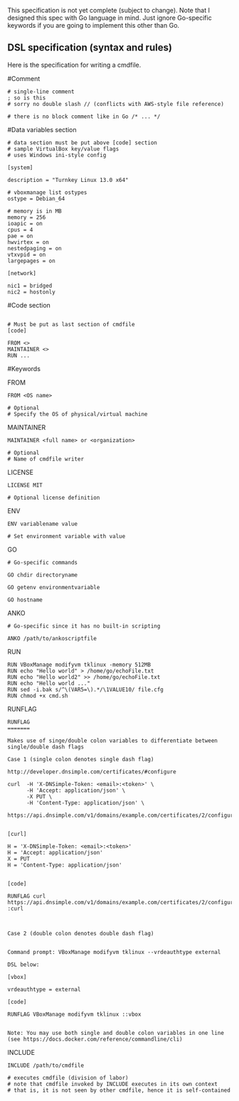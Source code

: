 This specification is not yet complete (subject to change). Note that I designed this spec with Go language in mind. Just ignore Go-specific keywords if you are going to implement this other than Go.

DSL specification (syntax and rules)
------------------------------------

Here is the specification for writing a cmdfile.

#Comment

```
# single-line comment
; so is this
# sorry no double slash // (conflicts with AWS-style file reference)

# there is no block comment like in Go /* ... */
```

#Data variables section

```
# data section must be put above [code] section
# sample VirtualBox key/value flags
# uses Windows ini-style config

[system]

description = "Turnkey Linux 13.0 x64"

# vboxmanage list ostypes
ostype = Debian_64

# memory is in MB
memory = 256
ioapic = on
cpus = 4
pae = on
hwvirtex = on 
nestedpaging = on 
vtxvpid = on 
largepages = on

[network]

nic1 = bridged
nic2 = hostonly
```

#Code section

```

# Must be put as last section of cmdfile
[code]

FROM <>
MAINTAINER <>
RUN ...

```

#Keywords

FROM

```
FROM <OS name>

# Optional
# Specify the OS of physical/virtual machine
```

MAINTAINER

```
MAINTAINER <full name> or <organization>

# Optional
# Name of cmdfile writer
```

LICENSE

```
LICENSE MIT

# Optional license definition
```

ENV

```
ENV variablename value

# Set environment variable with value
```

GO

```
# Go-specific commands

GO chdir directoryname

GO getenv environmentvariable

GO hostname
```

ANKO

```
# Go-specific since it has no built-in scripting

ANKO /path/to/ankoscriptfile
```

RUN

```script
RUN VBoxManage modifyvm tklinux -memory 512MB
RUN echo "Hello world" > /home/go/echoFile.txt
RUN echo "Hello world2" >> /home/go/echoFile.txt
RUN echo "Hello world ..."
RUN sed -i.bak s/^\(VAR5=\).*/\1VALUE10/ file.cfg
RUN chmod +x cmd.sh
```

RUNFLAG

```
RUNFLAG
=======

Makes use of singe/double colon variables to differentiate between single/double dash flags

Case 1 (single colon denotes single dash flag)

http://developer.dnsimple.com/certificates/#configure

curl  -H 'X-DNSimple-Token: <email>:<token>' \
      -H 'Accept: application/json' \
      -X PUT \
      -H 'Content-Type: application/json' \
      https://api.dnsimple.com/v1/domains/example.com/certificates/2/configure
	  
	 
[curl]

H = 'X-DNSimple-Token: <email>:<token>'
H = 'Accept: application/json'
X = PUT
H = 'Content-Type: application/json'

	 
[code]
	 
RUNFLAG curl https://api.dnsimple.com/v1/domains/example.com/certificates/2/configure :curl



Case 2 (double colon denotes double dash flag)


Command prompt: VBoxManage modifyvm tklinux --vrdeauthtype external

DSL below:

[vbox]

vrdeauthtype = external

[code]

RUNFLAG VBoxManage modifyvm tklinux ::vbox


Note: You may use both single and double colon variables in one line 
(see https://docs.docker.com/reference/commandline/cli)
```

INCLUDE

```
INCLUDE /path/to/cmdfile

# executes cmdfile (division of labor)
# note that cmdfile invoked by INCLUDE executes in its own context
# that is, it is not seen by other cmdfile, hence it is self-contained
```
